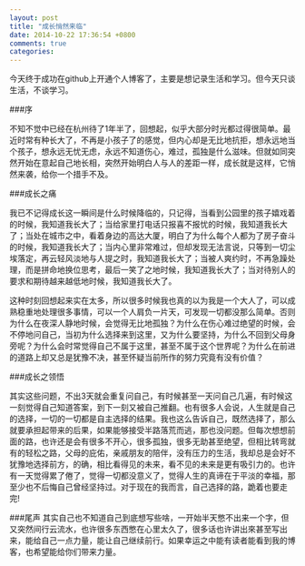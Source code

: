 ```yaml
---
layout: post
title: "成长悄然来临"
date: 2014-10-22 17:36:54 +0800
comments: true
categories: 
---
```


今天终于成功在github上开通个人博客了，主要是想记录生活和学习。但今天只谈生活，不谈学习。

###序

不知不觉中已经在杭州待了1年半了，回想起，似乎大部分时光都过得很简单。最近时常有种长大了，不再是小孩子了的感觉，但内心却是无比地抗拒，想永远地当个孩子，想永远无忧无虑，永远不知道伤心，难过，孤独是什么滋味。但就如同突然开始在意起自己地长相，突然开始明白人与人的差距一样，成长就是这样，它悄然来袭，给你一个措手不及。

###成长之痛

我已不记得成长这一瞬间是什么时候降临的，只记得，当看到公园里的孩子嬉戏着的时候，我知道我长大了；当给家里打电话只报喜不报忧的时候，我知道我长大了；当处在城市之中，看着身边的高达大厦，明白了为什么每个人都为了房子奋斗的时候，我知道我长大了；当内心里非常难过，但却发现无法言说，只等到一切尘埃落定，再云轻风淡地与人提之时，我知道我长大了；当被人爽约时，不再急躁处理，而是拼命地换位思考，最后一笑了之地时候，我知道我长大了；当对待别人的要求和期待越来越低地时候，我知道我长大了。     

这种时刻回想起来实在太多，所以很多时候我也真的以为我是一个大人了，可以成熟稳重地处理很多事情，可以一个人肩负一片天，可发现一切都没那么简单。否则为什么在夜深人静地时候，会觉得无比地孤独？为什么在伤心难过绝望的时候，会不停地问自己，当初为什么选择来到这里，又为什么要坚持，为什么不回到父母身旁呢？为什么会时常觉得自己不属于这里，甚至不属于这个世界呢？为什么在前进的道路上却又总是犹豫不决，甚至怀疑当前所作的努力究竟有没有价值？

###成长之领悟

其实这些问题，不出3天就会重复问自己，有时候甚至一天问自己几遍，有时候这一刻觉得自己知道答案，到下一刻又被自己推翻。也有很多人会说，人生就是自己的选择，一切的一切都是自主选择的结果。我也这么告诉自己，既然选择了，那么就要承担起带来的后果，如果能够接受半路落荒而逃，那也没问题。但每次想想前面的路，也许还是会有很多不开心，很多孤独，很多无助甚至绝望，但相比转弯就有的轻松之路，父母的庇佑，亲戚朋友的陪伴，没有压力的生活，我却总是会好不犹豫地选择前方，的确，相比看得见的未来，看不见的未来是更有吸引力的。也许有一天觉得累了倦了，觉得一切都没意义了，觉得人生的真谛在于平淡的幸福，那至少也不后悔自己曾经坚持过。对于现在的我而言，自己选择的路，跪着也要走完!

###尾声
其实自己也不知道自己到底想写些啥，一开始半天憋不出来一个字，但又突然间行云流水，也许很多东西憋在心里太久了，很多话也许讲出來甚至写出来，能给自己一点力量，能让自己继续前行。如果幸运之中能有读者能看到我的博客，也希望能给你们带来力量。
